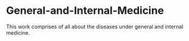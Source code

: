 # General-and-Internal-Medicine
This work comprises of all about the diseases under general and internal medicine.
